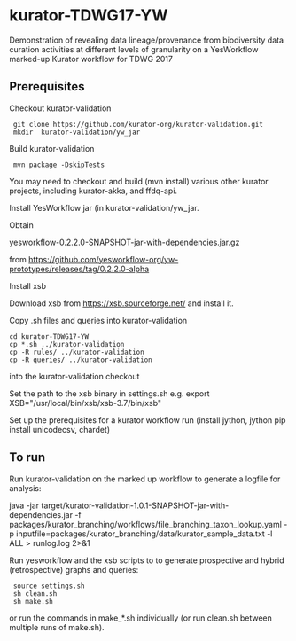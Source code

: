 # kurator-TDWG17-YW

Demonstration of revealing data lineage/provenance from biodiversity data curation activities at different levels of granularity on a YesWorkflow marked-up Kurator workflow for TDWG 2017

## Prerequisites

Checkout kurator-validation

     git clone https://github.com/kurator-org/kurator-validation.git
     mkdir  kurator-validation/yw_jar

Build kurator-validation 

     mvn package -DskipTests

You may need to checkout and build (mvn install) various other kurator projects, including kurator-akka, and ffdq-api.

Install YesWorkflow jar (in kurator-validation/yw_jar.

Obtain 

yesworkflow-0.2.2.0-SNAPSHOT-jar-with-dependencies.jar.gz

from https://github.com/yesworkflow-org/yw-prototypes/releases/tag/0.2.2.0-alpha

Install xsb

Download xsb from https://xsb.sourceforge.net/ and install it.

Copy .sh files and queries into kurator-validation 

    cd kurator-TDWG17-YW
    cp *.sh ../kurator-validation
    cp -R rules/ ../kurator-validation
    cp -R queries/ ../kurator-validation

into the kurator-validation checkout

Set the path to the xsb binary in settings.sh
e.g.  export XSB="/usr/local/bin/xsb/xsb-3.7/bin/xsb"
 
Set up the prerequisites for a kurator workflow run (install jython, jython pip install unicodecsv, chardet)

## To run

Run kurator-validation on the marked up workflow to generate a logfile for analysis: 

java -jar target/kurator-validation-1.0.1-SNAPSHOT-jar-with-dependencies.jar -f packages/kurator_branching/workflows/file_branching_taxon_lookup.yaml -p inputfile=packages/kurator_branching/data/kurator_sample_data.txt  -l ALL > runlog.log 2>&1


Run yesworkflow and the xsb scripts to to generate prospective and hybrid (retrospective) graphs and queries: 

     source settings.sh
     sh clean.sh
     sh make.sh

or run the commands in make_*.sh individually (or run clean.sh between multiple runs of make.sh).
